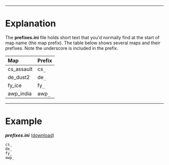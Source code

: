 
---

# Explanation #

The **prefixes.ini** file holds short text that you'd normally find at the start of map name (the map prefix). The table below shows several maps and their prefixes. Note the underscore is included in the prefix.

| **Map** | **Prefix** |
|:--------|:-----------|
| cs\_assault | cs`_` |
| de\_dust2 | de`_` |
| fy\_ice | fy`_` |
| awp\_india | awp`_` |


---

# Example #

_**prefixes.ini**_ ([download](http://amxx-plugin-galileo.googlecode.com/files/prefixes.ini))
```
cs_
de_
fy_
awp_
```
